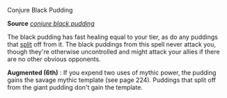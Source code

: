Conjure Black Pudding

**Source** [_conjure black pudding_](ultimateMagic/spells/conjureBlackPudding.md#_conjure-black-pudding)

The black pudding has fast healing equal to your tier, as do any puddings that [split](monsters/universalMonsterRules.md#_split) off from it. The black puddings from this spell never attack you, though they're otherwise uncontrolled and might attack your allies if there are no other obvious opponents.

**Augmented (6th)** : If you expend two uses of mythic power, the pudding gains the savage mythic template (see page 224). Puddings that split off from the giant pudding don't gain the template.

